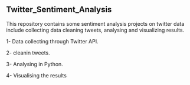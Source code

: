 ## Twitter_Sentiment_Analysis

This repository contains some sentiment analysis projects on twitter data include collecting data cleaning tweets, analysing and visualizing results.

1- Data collecting through Twitter API.

2- cleanin tweets.

3- Analysing in Python. 

4- Visualising the results
